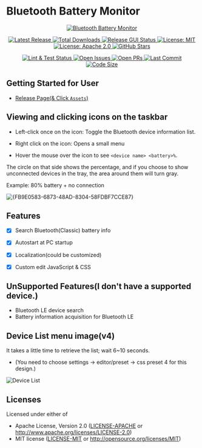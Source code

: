 # Bluetooth Battery Monitor

<div align="center">
  <a href="https://github.com/SARDONYX-sard/bluetooth-battery-monitor/releases">
    <img src="./gui/backend/icons/128x128.png" alt="Bluetooth Battery Monitor" />
  </a>

  <!-- Release Badges -->
  <p>
    <a href="https://github.com/SARDONYX-sard/bluetooth-battery-monitor/releases/latest">
      <img src="https://img.shields.io/github/v/release/SARDONYX-sard/bluetooth-battery-monitor?style=flat-square" alt="Latest Release">
    </a>
    <a href="https://github.com/SARDONYX-sard/bluetooth-battery-monitor/releases">
      <img src="https://img.shields.io/github/downloads/SARDONYX-sard/bluetooth-battery-monitor/total?style=flat-square" alt="Total Downloads">
    </a>
    <a href="https://github.com/SARDONYX-sard/bluetooth-battery-monitor/actions/workflows/release-gui.yaml">
      <img src="https://github.com/SARDONYX-sard/bluetooth-battery-monitor/actions/workflows/release-gui.yaml/badge.svg?style=flat-square" alt="Release GUI Status">
    </a>
    <a href="https://opensource.org/licenses/MIT">
      <img src="https://img.shields.io/badge/License-MIT-yellow.svg?style=flat-square" alt="License: MIT">
    </a>
    <a href="https://opensource.org/licenses/Apache-2.0">
      <img src="https://img.shields.io/badge/License-Apache_2.0-blue.svg?style=flat-square" alt="License: Apache 2.0">
    </a>
    <a href="https://github.com/SARDONYX-sard/bluetooth-battery-monitor/stargazers">
      <img src="https://img.shields.io/github/stars/SARDONYX-sard/bluetooth-battery-monitor?style=social" alt="GitHub Stars">
    </a>
  </p>

  <!-- Development Badges -->
  <p>
    <a href="https://github.com/SARDONYX-sard/bluetooth-battery-monitor/actions/workflows/lint-and-test.yaml">
      <img src="https://github.com/SARDONYX-sard/bluetooth-battery-monitor/actions/workflows/lint-and-test.yaml/badge.svg?style=flat-square" alt="Lint & Test Status">
    </a>
    <a href="https://github.com/SARDONYX-sard/bluetooth-battery-monitor/issues">
      <img src="https://img.shields.io/github/issues/SARDONYX-sard/bluetooth-battery-monitor?style=flat-square" alt="Open Issues">
    </a>
    <a href="https://github.com/SARDONYX-sard/bluetooth-battery-monitor/pulls">
      <img src="https://img.shields.io/github/issues-pr/SARDONYX-sard/bluetooth-battery-monitor?style=flat-square" alt="Open PRs">
    </a>
    <a href="https://github.com/SARDONYX-sard/bluetooth-battery-monitor/commits/main">
      <img src="https://img.shields.io/github/last-commit/SARDONYX-sard/bluetooth-battery-monitor?style=flat-square" alt="Last Commit">
    </a>
    <a href="https://github.com/SARDONYX-sard/bluetooth-battery-monitor">
      <img src="https://img.shields.io/github/languages/code-size/SARDONYX-sard/bluetooth-battery-monitor?style=flat-square" alt="Code Size">
    </a>
  </p>
</div>

## Getting Started for User

- [Release Page(& Click `Assets`)](https://github.com/SARDONYX-sard/bluetooth-battery-monitor/releases)

## Viewing and clicking icons on the taskbar

- Left-click once on the icon: Toggle the Bluetooth device information list.
- Right click on the icon: Opens a small menu

- Hover the mouse over the icon to see `<device name> <battery>%`.

The circle on that side shows the percentage, and if you choose to show unconnected devices in the tray, the area around them will turn gray.

Example: 80% battery + no connection

![{FB9E0583-6873-48AD-8304-58FDBF7CCE87}](https://github.com/user-attachments/assets/d195bcb5-cddd-4e69-a58c-31846bc3d3c1)

## Features

- [x] Search Bluetooth(Classic) battery info

- [x] Autostart at PC startup
- [x] Localization(could be customized)
- [x] Custom edit JavaScript & CSS

## UnSupported Features(I don't have a supported device.)

- Bluetooth LE device search
- Battery information acquisition for Bluetooth LE

## Device List menu image(v4)

It takes a little time to retrieve the list; wait 6~10 seconds.

- (You need to choose settings -> editor/preset -> css preset 4 for this design.)

![Device List](https://github.com/user-attachments/assets/d6bf2e5c-2ed5-4dec-9260-3bbc99a44552)

## Licenses

Licensed under either of

- Apache License, Version 2.0
  ([LICENSE-APACHE](LICENSE-APACHE) or <http://www.apache.org/licenses/LICENSE-2.0>)
- MIT license
  ([LICENSE-MIT](LICENSE-MIT) or <http://opensource.org/licenses/MIT>)
